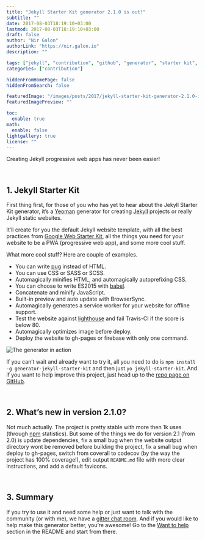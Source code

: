 ```yaml
---
title: "Jekyll Starter Kit generator 2.1.0 is out!"
subtitle: ""
date: 2017-08-03T18:19:10+03:00
lastmod: 2017-08-03T18:19:10+03:00
draft: false
author: "Nir Galon"
authorLink: "https://nir.galon.io"
description: ""

tags: ["jekyll", "contribution", "github", "generator", "starter kit", "yeoman", "pwa", "npm"]
categories: ["contribution"]

hiddenFromHomePage: false
hiddenFromSearch: false

featuredImage: "/images/posts/2017/jekyll-starter-kit-generator-2.1.0-is-out/jekyll-starter-kit.png"
featuredImagePreview: ""

toc:
  enable: true
math:
  enable: false
lightgallery: true
license: ""
---
```

Creating Jekyll progressive web apps has never been easier!

&nbsp;

## 1. Jekyll Starter Kit

First thing first, for those of you who has yet to hear about the Jekyll Starter Kit generator, it’s a [Yeoman](http://yeoman.io/) generator for creating [Jekyll](https://jekyllrb.com/) projects or really Jekyll static websites.

It’ll create for you the default Jekyll website template, with all the best practices from [Google Web Starter Kit](https://github.com/google/web-starter-kit), all the things you need for your website to be a PWA (progressive web app), and some more cool stuff.

What more cool stuff? Here are couple of examples.

* You can write [pug](https://github.com/pugjs/pug) instead of HTML.
* You can use CSS or SASS or SCSS.
* Automagically minifies HTML, and automagically autoprefixing CSS.
* You can choose to write ES2015 with [babel](https://github.com/babel/babel).
* Concatenate and minify JavaScript.
* Built-in preview and auto update with BrowserSync.
* Automagically generates a service worker for your website for offline support.
* Test the website against [lighthouse](https://github.com/GoogleChrome/lighthouse) and fail Travis-CI if the score is below 80.
* Automagically optimizes image before deploy.
* Deploy the website to gh-pages or firebase with only one command.

![The generator in action](/images/posts/2017/jekyll-starter-kit-generator-2.1.0-is-out/the-generator-in-action.png "The generator in action")


If you can’t wait and already want to try it, all you need to do is `npm install -g generator-jekyll-starter-kit` and then just `yo jekyll-starter-kit`. And if you want to help improve this project, just head up to the [repo page on GitHub](https://github.com/nirgn975/generator-jekyll-starter-kit).

&nbsp;

## 2. What’s new in version 2.1.0?

Not much actually. The project is pretty stable with more then 1k uses (through [npm](https://www.npmjs.com/) statistics). But some of the things we do for version 2.1 (from 2.0) is update dependencies, fix a small bug when the website output directory wont be removed before building the project, fix a small bug when deploy to gh-pages, switch from coverall to codecov (by the way the project has 100% coverage!), edit output `README.md` file with more clear instructions, and add a default favicons.

&nbsp;

## 3. Summary

If you try to use it and need some help or just want to talk with the community (or with me), we have a [gitter chat room](https://gitter.im/jekyll_starter_kit/Lobby). And if you would like to help make this generator better, you’re awesome! Go to the [Want to help](https://github.com/nirgn975/generator-jekyll-starter-kit#want-to-help) section in the README and start from there.

